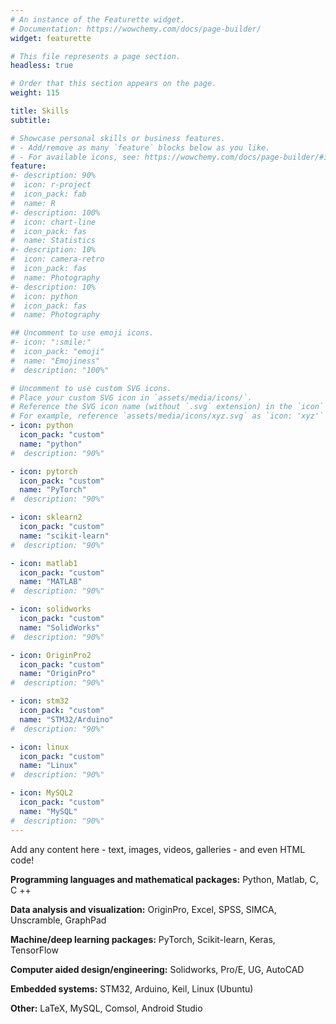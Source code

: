 ```yaml
---
# An instance of the Featurette widget.
# Documentation: https://wowchemy.com/docs/page-builder/
widget: featurette

# This file represents a page section.
headless: true

# Order that this section appears on the page.
weight: 115

title: Skills
subtitle: 

# Showcase personal skills or business features.
# - Add/remove as many `feature` blocks below as you like.
# - For available icons, see: https://wowchemy.com/docs/page-builder/#icons
feature:
#- description: 90%
#  icon: r-project
#  icon_pack: fab
#  name: R
#- description: 100%
#  icon: chart-line
#  icon_pack: fas
#  name: Statistics
#- description: 10%
#  icon: camera-retro
#  icon_pack: fas
#  name: Photography
#- description: 10%
#  icon: python
#  icon_pack: fas
#  name: Photography

## Uncomment to use emoji icons.
#- icon: ":smile:"
#  icon_pack: "emoji"
#  name: "Emojiness"
#  description: "100%"  

# Uncomment to use custom SVG icons.
# Place your custom SVG icon in `assets/media/icons/`.
# Reference the SVG icon name (without `.svg` extension) in the `icon` field.
# For example, reference `assets/media/icons/xyz.svg` as `icon: 'xyz'`
- icon: python
  icon_pack: "custom"
  name: "python"
#  description: "90%"

- icon: pytorch
  icon_pack: "custom"
  name: "PyTorch"
#  description: "90%"

- icon: sklearn2
  icon_pack: "custom"
  name: "scikit-learn"
#  description: "90%"

- icon: matlab1
  icon_pack: "custom"
  name: "MATLAB"
#  description: "90%"

- icon: solidworks
  icon_pack: "custom"
  name: "SolidWorks"
#  description: "90%"

- icon: OriginPro2
  icon_pack: "custom"
  name: "OriginPro"
#  description: "90%"

- icon: stm32
  icon_pack: "custom"
  name: "STM32/Arduino"
#  description: "90%"

- icon: linux
  icon_pack: "custom"
  name: "Linux"
#  description: "90%"

- icon: MySQL2
  icon_pack: "custom"
  name: "MySQL"
#  description: "90%"
---
```


Add any content here - text, images, videos, galleries - and even HTML code!

**Programming languages and mathematical packages:** Python, Matlab, C, C ++

**Data analysis and visualization:** OriginPro, Excel, SPSS, SIMCA, Unscramble, GraphPad

**Machine/deep learning packages:** PyTorch, Scikit-learn, Keras, TensorFlow

**Computer aided design/engineering:** Solidworks, Pro/E, UG, AutoCAD

**Embedded systems:** STM32, Arduino, Keil, Linux (Ubuntu)

**Other:** LaTeX, MySQL, Comsol, Android Studio
